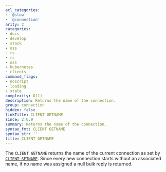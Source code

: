 ```yaml
---
acl_categories:
- '@slow'
- '@connection'
arity: 2
categories:
- docs
- develop
- stack
- oss
- rs
- rc
- oss
- kubernetes
- clients
command_flags:
- noscript
- loading
- stale
complexity: O(1)
description: Returns the name of the connection.
group: connection
hidden: false
linkTitle: CLIENT GETNAME
since: 2.6.9
summary: Returns the name of the connection.
syntax_fmt: CLIENT GETNAME
syntax_str: ''
title: CLIENT GETNAME
---
```

The `CLIENT GETNAME` returns the name of the current connection as set by [`CLIENT SETNAME`](/commands/client-setname). Since every new connection starts without an associated name, if no name was assigned a null bulk reply is returned.
